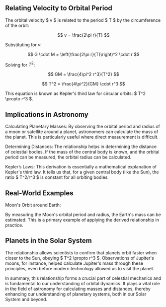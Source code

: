 ## Relating Velocity to Orbital Period
The orbital velocity $ v $ is related to the period $ T $ by the circumference of the orbit:

$$
v = \frac{2\pi r}{T}
$$

Substituting for $v$:

$$
G \cdot M = \left(\frac{2\pi r}{T}\right)^2 \cdot r
$$

Solving for $T^2$:

$$
GM = \frac{4\pi^2 r^3}{T^2}
$$

$$
T^2 = \frac{4\pi^2}{GM} \cdot r^3
$$

This equation is known as Kepler's third law for circular orbits: $ T^2 \propto r^3 $.

## Implications in Astronomy

Calculating Planetary Masses:
By observing the orbital period and radius of a moon or satellite around a planet, astronomers can calculate the mass of the planet. This is particularly useful where direct measurement is difficult.

Determining Distances:
The relationship helps in determining the distance of celestial bodies. If the mass of the central body is known, and the orbital period can be measured, the orbital radius can be calculated.

Kepler’s Laws:
This derivation is essentially a mathematical explanation of Kepler's third law. It tells us that, for a given central body (like the Sun), the ratio $ T^2/r^3 $ is constant for all orbiting bodies.

## Real-World Examples

Moon's Orbit around Earth:

By measuring the Moon's orbital period and radius, the Earth's mass can be estimated. This is a primary example of applying the derived relationship in practice.

## Planets in the Solar System

The relationship allows scientists to confirm that planets orbit faster when closer to the Sun, obeying $ T^2 \propto r^3 $.
Observations of Jupiter's moons, for instance, helped calculate Jupiter's mass through these principles, even before modern technology allowed us to visit the planet.

In summary, this relationship forms a crucial part of celestial mechanics and is fundamental to our understanding of orbital dynamics. It plays a vital role in the field of astronomy for calculating masses and distances, thereby enhancing our understanding of planetary systems, both in our Solar System and beyond.
